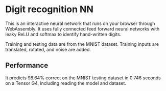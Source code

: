# Digit recognition NN
This is an interactive neural network that runs on your browser through WebAssembly. It uses fully
connected feed forward neural networks with leaky ReLU and softmax to identify hand-written digits.

Training and testing data are from the MNIST dataset. Training inputs are translated, rotated, and
noise are added.

## Performance
It predicts 98.64% correct on the MNIST testing dataset in 0.746 seconds on a Tensor G4, including
reading the model and dataset.
